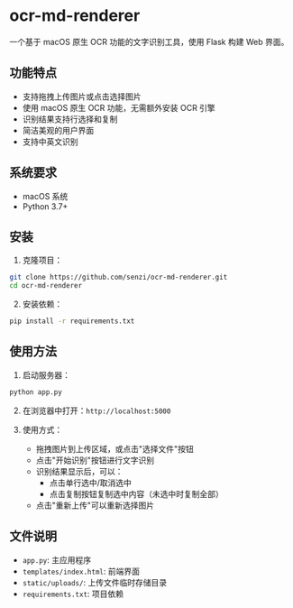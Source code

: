 # ocr-md-renderer
一个基于 macOS 原生 OCR 功能的文字识别工具，使用 Flask 构建 Web 界面。

## 功能特点

- 支持拖拽上传图片或点击选择图片
- 使用 macOS 原生 OCR 功能，无需额外安装 OCR 引擎
- 识别结果支持行选择和复制
- 简洁美观的用户界面
- 支持中英文识别

## 系统要求

- macOS 系统
- Python 3.7+

## 安装

1. 克隆项目：
```bash
git clone https://github.com/senzi/ocr-md-renderer.git
cd ocr-md-renderer
```

2. 安装依赖：
```bash
pip install -r requirements.txt
```

## 使用方法

1. 启动服务器：
```bash
python app.py
```

2. 在浏览器中打开：`http://localhost:5000`

3. 使用方式：
   - 拖拽图片到上传区域，或点击"选择文件"按钮
   - 点击"开始识别"按钮进行文字识别
   - 识别结果显示后，可以：
     - 点击单行选中/取消选中
     - 点击复制按钮复制选中内容（未选中时复制全部）
   - 点击"重新上传"可以重新选择图片

## 文件说明

- `app.py`: 主应用程序
- `templates/index.html`: 前端界面
- `static/uploads/`: 上传文件临时存储目录
- `requirements.txt`: 项目依赖

